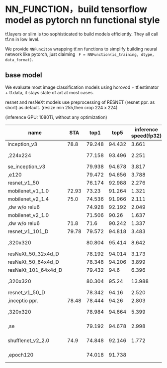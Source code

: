 # NN_FUNCTION，build tensorflow model as pytorch nn functional style

tf.layers or slim is too sophisticated to build models efficiently. They all call tf.nn in low level.

We provide `NNFunciton` wrapping tf.nn functions to simplify building neural network like pytorch, just claiming ` F = NNFunction(is_training, dtype, data_format)`.

## base model
We evaluate most image classification models using horovod + tf.estimator + tf.data, it stays state of art at most cases.

resnet and resNeXt models use preprocessing of RESNET (resnet ppr. as short) as default. (resize min 255,then crop 224 x 224)

(inference GPU: 1080Ti, without any optimization)

| name                | STA   | top1   | top5   | inference speed(fp32) | inference speed(fp16) | loss  | others                             |
| ------------------- | ----- | ------ | ------ | --------------------- | --------------------- | ----- | ---------------------------------- |
| inception_v3        | 78.8  | 79.248 | 94.432 | 3.661                 | 2.688                 | 1.653 | 299,ls,e300                        |
| ,224x224            |       | 77.158 | 93.496 | 2.251                 |                       | 1.818 | 224,e120,inception ppr.            |
| se_inception_v3     |       | 79.938 | 94.678 | 3.817                 | 2.6400                | 1.661 | 299,ls,e200                        |
| ,e120               |       | 79.472 | 94.656 | 3.788                 | 2.708                 | 1.719 |                                    |
| resnet_v1_50        |       | 76.174 | 92.988 | 2.276                 |                       | 1.411 |                                    |
| mobilenet_v1_1.0    | 72.93 | 73.23  | 91.264 | 1.321                 |                       | 1.382 | ls,e200                            |
| mobilenet_v2_1.4    | 75.0  | 74.536 | 91.966 | 2.111                 |                       | 1.391 | ls,e120                            |
| ,dw w/o relu6       |       | 74.928 | 92.192 | 2.049                 |                       | 1.358 | ls,e200                            |
| mobilenet_v2_1.0    |       | 71.506 | 90.26  | 1.637                 |                       | 1.518 | ls,e120                            |
| ,dw w/o relu6       | 71.8  | 71.6   | 90.242 | 1.337                 |                       | 1.491 | ls,e200                            |
| resnet_v1_101_D     | 79.78 | 79.572 | 94.818 | 3.483                 | 2.935                 | 1.229 | resnet ppr                         |
| ,320x320            |       | 80.804 | 95.414 | 8.642                 |                       | 1.147 | 320,ls,e120,inception ppr.         |
| resNeXt_50_32x4d_D  |       | 78.192 | 94.014 | 3.173                 | 2.681                 | 1.265 |                                    |
| resNeXt_50_64x4d_D  |       | 78.348 | 94.206 | 3.899                 |                       | 1.383 |                                    |
| resNeXt_101_64x4d_D |       | 79.432 | 94.6   | 6.396                 | 5.417                 | 1.342 |                                    |
| ,320x320            |       | 80.304 | 95.24  | 13.988                |                       | 1.302 | 320,ls,e120,fp16, bs32             |
| resnet_v1_50_D      |       | 78.342 | 94.16  | 2.520                 | 2.117                 | 1.251 | e120,resnet ppr.                   |
| ,inceptio ppr.      | 78.48 | 78.444 | 94.26  | 2.803                 |                       | 1.246 | e120,inception ppr.                |
| ,320x320            |       | 78.984 | 94.664 | 5.399                 |                       | 1.217 | e120, inception ppr. fp16          |
| ,se                 |       | 79.192 | 94.678 | 2.998                 |                       | 1.199 | e200, inception bbox ppr. fp32, ls |
| shufflenet_v2_2.0   | 74.9  | 74.848 | 92.146 | 1.772                 | 1.577                 | 1.334 | e200, inception bbox ppr, fp32, ls |
| ,epoch120           |       | 74.018 | 91.738 |                       | 1.567                 | 1.393 | inception bbox ppr, fp32, ls       |